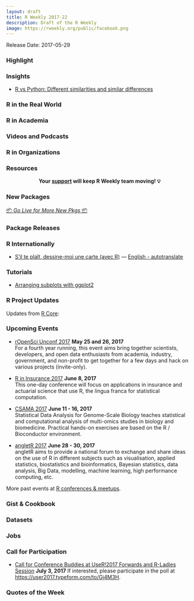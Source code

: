 ```yaml
---
layout: draft
title: R Weekly 2017-22
description: Draft of the R Weekly
image: https://rweekly.org/public/facebook.png
---
```


Release Date: 2017-05-29

###  Highlight



###  Insights

+ [R vs Python: Different similarities and similar differences](https://gigadom.wordpress.com/2017/05/22/r-vs-python-different-similarities-and-similar-differences/)


###  R in the Real World



###  R in Academia



###  Videos and Podcasts




###  R in Organizations





###  Resources




<p class="hide-support added-hostname support-rweekly" style="text-align: center;font-weight: bold;">Your <a class="non-visited externalLink" href="https://www.patreon.com/rweekly" onclick="pas(this)">support</a> will keep R Weekly team moving! 💡</p>

###  New Packages

<p class="added-hostname"><a href="https://rweekly.org/live" target="_blank" class="externalLink">📦 <i>Go Live for More New Pkgs</i> 📦</a></p>




###  Package Releases



###  R Internationally

+ [S’il te plaît, dessine-moi une carte (avec R)](http://www.thinkr.fr/sil-te-plait-dessine-moi-carte-r/) — [English - autotranslate](http://translate.google.com/translate?hl=&sl=fr&tl=en&u=http://www.thinkr.fr/sil-te-plait-dessine-moi-carte-r/)



###  Tutorials

+ [Arranging subplots with ggplot2](https://ikashnitsky.github.io/2017/align-six-maps/)


<!--<div class="post-more-begin"></div><div class="post-more-end"></div>-->

###  R Project Updates

Updates from [R Core](http://developer.r-project.org/blosxom.cgi/R-devel/NEWS):





###  Upcoming Events

+ [rOpenSci Unconf 2017](http://unconf17.ropensci.org/) **May 25 and 26, 2017** <br />
For a fourth year running, this event aims bring together scientists, developers, and open data enthusiasts from academia, industry, government, and non-profit to get together for a few days and hack on various projects (invite-only).

+ [R in Insurance 2017](https://rininsurance17.sciencesconf.org/) **June 8, 2017** <br />
This one-day conference will focus on applications in insurance and actuarial science that use R, the lingua franca for statistical computation.

+ [CSAMA 2017](http://www.huber.embl.de/csama2017/) **June 11 - 16, 2017** <br />
Statistical Data Analysis for Genome-Scale Biology teaches statistical and computational analysis of multi-omics studies in biology and biomedicine. Practical hands-on exercises are based on the R / Bioconductor environment.

+ [angletR 2017](http://angletr2017.com/) **June 28 - 30, 2017** <br/>
angletR aims to provide a national forum to exchange and share ideas on the use of R in different subjects such as visualisation, applied statistics, biostatistics and bioinformatics, Bayesian statistics, data analysis, Big Data, modelling, machine learning, high performance computing, etc.

<!--+ [useR! 2017](http://user2017.brussels/) **July 4, 2017** <br />
The annual useR! conference is the main meeting of the international R user and developer community.-->

More past events at [R conferences & meetups](https://conf.rweekly.org).

### Gist & Cookbook



### Datasets



### Jobs




###  Call for Participation

+ [Call for Conference Buddies at UseR!2017 Forwards and R-Ladies Session](https://user2017.brussels/news/2017/forwards-and-r-ladies-session-monday-3-july) **July 3, 2017** If interested, please participate in the poll at https://user2017.typeform.com/to/Gj4M3H.  

###  Quotes of the Week


